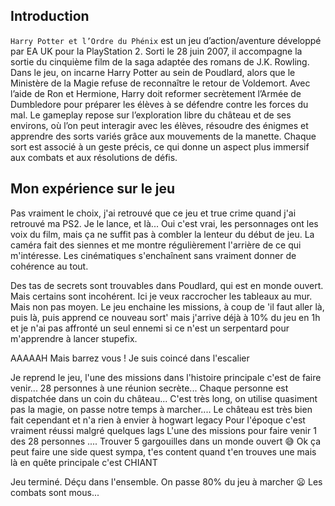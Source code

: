 ## Introduction
<code>Harry Potter et l’Ordre du Phénix</code> est un jeu d’action/aventure développé par EA UK pour la PlayStation 2. Sorti le 28 juin 2007, il accompagne la sortie du cinquième film de la saga adaptée des romans de J.K. Rowling.
Dans le jeu, on incarne Harry Potter au sein de Poudlard, alors que le Ministère de la Magie refuse de reconnaître le retour de Voldemort. Avec l’aide de Ron et Hermione, Harry doit reformer secrètement l’Armée de Dumbledore pour préparer les élèves à se défendre contre les forces du mal.
Le gameplay repose sur l’exploration libre du château et de ses environs, où l’on peut interagir avec les élèves, résoudre des énigmes et apprendre des sorts variés grâce aux mouvements de la manette. Chaque sort est associé à un geste précis, ce qui donne un aspect plus immersif aux combats et aux résolutions de défis.

## Mon expérience sur le jeu
Pas vraiment le choix, j'ai retrouvé que ce jeu et true crime quand j'ai retrouvé ma PS2. Je le lance, et là... Oui c'est vrai, les personnages ont les voix du film, mais ça ne suffit pas à combler la lenteur du début de jeu. La caméra fait des siennes
et me montre régulièrement l'arrière de ce qui m'intéresse. Les cinématiques s'enchaînent sans vraiment donner de cohérence au tout.

Des tas de secrets sont trouvables dans Poudlard, qui est en monde ouvert. Mais certains sont incohérent. Ici je veux raccrocher les tableaux au mur. Mais non pas moyen. Le jeu enchaine les missions, à coup de 'il faut aller là, puis là, puis apprend ce nouveau sort' mais j'arrive 
déjà à 10% du jeu en 1h et je n'ai pas affronté un seul ennemi si ce n'est un serpentard pour m'apprendre à lancer stupefix.

AAAAAH Mais barrez vous ! Je suis coincé dans l'escalier

Je reprend le jeu, l'une des missions dans l'histoire principale c'est de faire venir... 28 personnes à une réunion secrète... Chaque personne est dispatchée dans un coin du château... C'est très long, on utilise quasiment pas la magie, on passe notre temps à marcher.... Le château est très bien fait cependant et n'a rien à envier à hogwart legacy Pour l'époque c'est vraiment réussi malgré quelques lags
L'une des missions pour faire venir 1 des 28 personnes .... Trouver 5 gargouilles dans un monde ouvert 😅 Ok ça peut faire une side quest sympa, t'es content quand t'en trouves une mais là en quête principale c'est CHIANT

Jeu terminé. Déçu dans l'ensemble. On passe 80% du jeu à marcher 😦
Les combats sont mous...